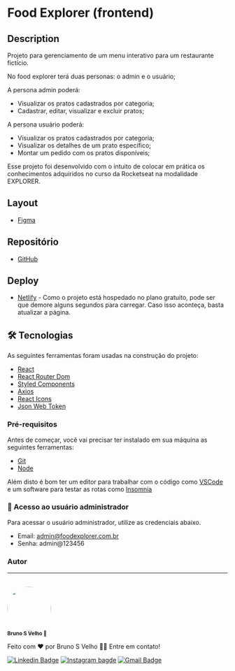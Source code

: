 # Food Explorer (frontend)

## Description

Projeto para gerenciamento de um menu interativo para um restaurante fictício.

No food explorer terá duas personas: o admin e o usuário;

A persona admin poderá:

* Visualizar os pratos cadastrados por categoria;
* Cadastrar, editar, visualizar e excluir pratos;

A persona usuário poderá:

* Visualizar os pratos cadastrados por categoria;
* Visualizar os detalhes de um prato específico;
* Montar um pedido com os pratos disponíveis;

Esse projeto foi desenvolvido com o intuito de colocar em prática
os conhecimentos adquiridos no curso da Rocketseat na modalidade EXPLORER.

## Layout

* [Figma](https://www.figma.com/community/file/1196874589259687769/food-explorer-v2)

## Repositório

* [GitHub](https://github.com/vbruno/RS-Explorer-Final-Frontend-FoodExplorer)

## Deploy

* [Netlify](https://foodexplorer-bsv.netlify.app/) - Como o projeto está hospedado no plano gratuito, pode ser que demore alguns segundos para carregar. Caso isso aconteça, basta atualizar a página.

## 🛠 Tecnologias

As seguintes ferramentas foram usadas na construção do projeto:

* [React](https://pt-br.reactjs.org/)
* [React Router Dom](https://reactrouter.com/web/guides/quick-start)
* [Styled Components](https://styled-components.com/)
* [Axios](https://axios-http.com/ptbr/docs/intro)
* [React Icons](https://react-icons.github.io/react-icons/)
* [Json Web Token](https://jwt.io/)

### Pré-requisitos

Antes de começar, você vai precisar ter instalado em sua máquina as seguintes ferramentas:

* [Git](https://git-scm.com)
* [Node](https://nodejs.org/en/)

Além disto é bom ter um editor para trabalhar com o código como [VSCode](https://code.visualstudio.com/)
e um software para testar as rotas como [Insomnia](https://insomnia.rest/download)

### 🎲 Acesso ao usuário administrador

Para acessar o usuário administrador, utilize as credenciais abaixo.

* Email: <admin@foodexplorer.com.br>
* Senha: admin@123456

### Autor

---
<br>
<a href="https://github.com/vbruno/">
  <img style="border-radius: 50%;"
    src="https://github.com/vbruno.png"
    width="100px;"
  />
  <br />
</a>
<sub><b>Bruno S Velho 🚀</b></sub>

Feito com ❤️ por Bruno S Velho 👋🏽 Entre em contato!

[![Linkedin Badge](https://img.shields.io/badge/-BrunoVelho-blue?style=flat-square&logo=Linkedin&logoColor=white&link=https://www.linkedin.com/in/brunovelho/)](https://www.linkedin.com/in/brunovelho/)
[![Instagram bagde](https://img.shields.io/badge/Bruno_S_Velho-E4405F?style=flat-square&logo=instagram&logoColor=white)](https://instagram.com/brunosvelho)
[![Gmail Badge](https://img.shields.io/badge/-bruno.velho@gmail.com-c14438?style=flat-square&logo=Gmail&logoColor=white&link=mailto:bruno.velho@gmail.com)](mailto:bruno.velho@gmail.com)
